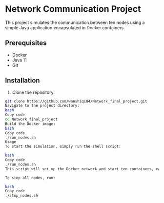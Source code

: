 # Network Communication Project

This project simulates the communication between ten nodes using a simple Java application encapsulated in Docker containers.

## Prerequisites

- Docker
- Java 11
- Git

## Installation

1. Clone the repository:
```bash
git clone https://github.com/wanshiqi84/Network_final_project.git
Navigate to the project directory:
bash
Copy code
cd Network_final_project
Build the Docker image:
bash
Copy code
./run_nodes.sh
Usage
To start the simulation, simply run the shell script:

bash
Copy code
./run_nodes.sh
This script will set up the Docker network and start ten containers, each representing a node in the network.

To stop all nodes, run:

bash
Copy code
./stop_nodes.sh
